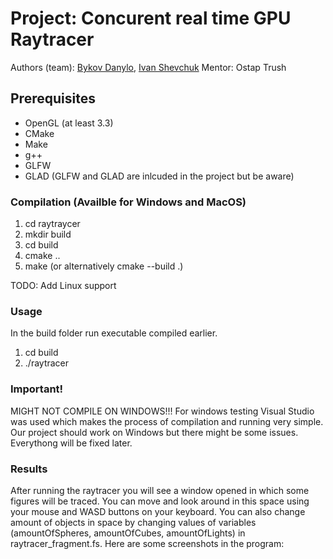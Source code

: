 # Project: Concurent real time GPU Raytracer
Authors (team): [Bykov Danylo](https://github.com/DanyaBykov), [Ivan Shevchuk](https://github.com/DoktorTomato)
Mentor: Ostap Trush

## Prerequisites

- OpenGL (at least 3.3)
- CMake
- Make
- g++
- GLFW
- GLAD
(GLFW and GLAD are inlcuded in the project but be aware)

### Compilation (Availble for Windows and MacOS)

1. cd raytraycer
2. mkdir build
3. cd build
4. cmake ..
5. make (or alternatively cmake --build .)

TODO: Add Linux support

### Usage

In the build folder run executable compiled earlier.
1. cd build
2. ./raytracer

### Important!

MIGHT NOT COMPILE ON WINDOWS!!!
For windows testing Visual Studio was used which makes the process of compilation and running very simple. Our project should work on Windows but there might be some issues. Everythong will be fixed later.

### Results

After running the raytracer you will see a window opened in which some figures will be traced. You can move and look around in this space using your mouse and WASD buttons on your keyboard.
You can also change amount of objects in space by changing values of variables (amountOfSpheres, amountOfCubes, amountOfLights) in raytracer_fragment.fs. Here are some screenshots in the program:
